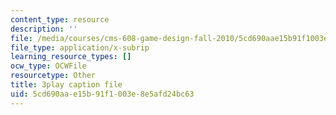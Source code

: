 ```yaml
---
content_type: resource
description: ''
file: /media/courses/cms-608-game-design-fall-2010/5cd690aae15b91f1003e8e5afd24bc63_68554.srt
file_type: application/x-subrip
learning_resource_types: []
ocw_type: OCWFile
resourcetype: Other
title: 3play caption file
uid: 5cd690aa-e15b-91f1-003e-8e5afd24bc63
---
```

